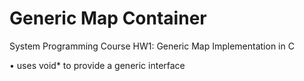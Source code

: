 # Generic Map Container

System Programming Course HW1: Generic Map Implementation in C

• uses void* to provide a generic interface
